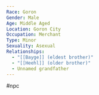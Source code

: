 ```yaml
---
Race: Goron
Gender: Male
Age: Middle Aged
Location: Goron City
Occupation: Merchant
Type: Minor
Sexuality: Asexual
Relationships:
  - "[[Bayge]] (eldest brother)"
  - "[[Heehl]] (older brother)"
  - Unnamed grandfather
---
```

#npc 

